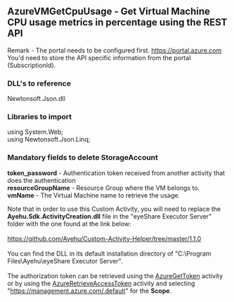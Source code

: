 ## AzureVMGetCpuUsage - Get Virtual Machine CPU usage metrics in percentage using the REST API

Remark - The portal needs to be configured first. https://portal.azure.com<br>
You'd need to store the API specific information from the portal (SubscriptionId).

### DLL's to reference
Newtonsoft.Json.dll

### Libraries to import
using System.Web;<br>
using Newtonsoft.Json.Linq;

### Mandatory fields to delete StorageAccount 

**token_password** 				- Authentication token received from another activity that does the authentication<br>
**resourceGroupName**			- Resource Group where the VM belongs to.<br>
**vmName**						- The Virtual Machine name to retrieve the usage.

Note that in order to use this Custom Activity, you will need to replace the <b>Ayehu.Sdk.ActivityCreation.dll</b> file in the "eyeShare Executor Server" folder with the one found at the link below:
<br><br>
<a href="https://github.com/Ayehu/Custom-Activity-Helper/tree/master/1.1.0">https://github.com/Ayehu/Custom-Activity-Helper/tree/master/1.1.0</a>
<br><br>
You can find the DLL in its default installation directory of "C:\Program Files\Ayehu\eyeShare Executor Server".
<br><br>
The authorization token can be retrieved using the <a href="https://github.com/Ayehu/custom-activities/tree/master/Azure/AzureGetToken">AzureGetToken</a> activity or by using the <a href="https://github.com/Ayehu/custom-activities/tree/master/Azure/AzureRetrieveAccessToken">AzureRetrieveAccessToken</a> activity and selecting "https://management.azure.com/.default" for the <b>Scope</b>.
